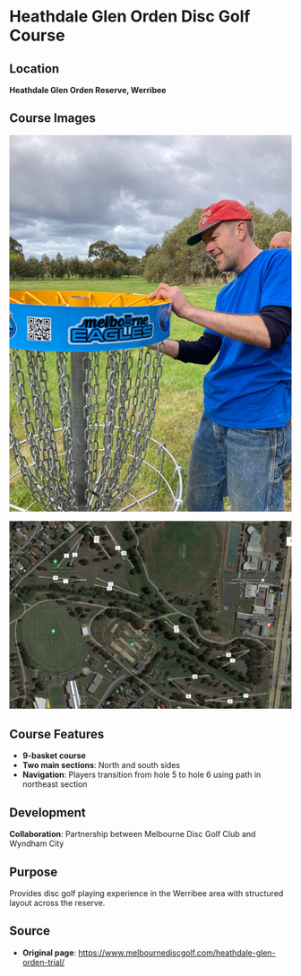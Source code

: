 # Heathdale Glen Orden Disc Golf Course

## Location
**Heathdale Glen Orden Reserve, Werribee**

## Course Images
![Course Photo](course-photo.jpg)

![Course Map](course-map.png)

## Course Features
- **9-basket course**
- **Two main sections**: North and south sides
- **Navigation**: Players transition from hole 5 to hole 6 using path in northeast section

## Development
**Collaboration**: Partnership between Melbourne Disc Golf Club and Wyndham City

## Purpose
Provides disc golf playing experience in the Werribee area with structured layout across the reserve.

## Source
- **Original page**: https://www.melbournediscgolf.com/heathdale-glen-orden-trial/
